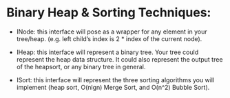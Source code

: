 # Binary Heap & Sorting Techniques:

* INode: this interface will pose as a wrapper for any element in your tree/heap. (e.g. left child’s index is 2 * index of the current node).

* IHeap: this interface will represent a binary tree. Your tree could represent the heap data structure. 
It could also represent the output tree of the heapsort, or any binary tree in general.

* ISort: this interface will represent the three sorting algorithms you will implement 
(heap sort, O(nlgn) Merge Sort, and O(n^2) Bubble Sort).
